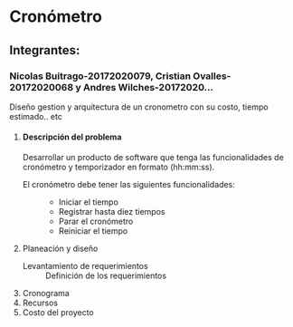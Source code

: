 # Cronómetro
<h2>Integrantes:</h2>
<h3>Nicolas Buitrago-20172020079, Cristian Ovalles-20172020068 y Andres Wilches-20172020...</h3>
<p>Diseño gestion y arquitectura de un cronometro con su costo, tiempo estimado.. etc</p>

<ol>
    <li>
        <h4>Descripción del problema</h4>
        <p>Desarrollar un producto de software que tenga las funcionalidades de cronómetro y temporizador en formato
            (hh:mm:ss). <br>
        <dl>
            <dt>
                El cronómetro debe tener las siguientes funcionalidades:
            </dt>
            <dd>
                <ul>
                    <li>Iniciar el tiempo</li>
                    <li>Registrar hasta diez tiempos</li>
                    <li>Parar el cronómetro</li>
                    <li>Reiniciar el tiempo</li>
                </ul>
            </dd>

  </dl>
  </p>
  </li>

  <li>Planeación y diseño
      <dl>
          <dt>Levantamiento de requerimientos</dt>
          <dd>Definición de los requerimientos</dd>
      </dl>
  </li>

  <li>Cronograma</li>
  <li>Recursos</li>
  <li>Costo del proyecto</li>
</ol>
